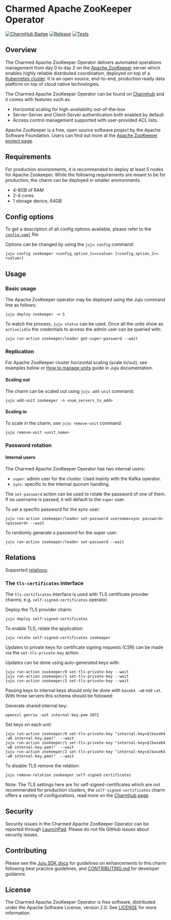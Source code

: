 # Charmed Apache ZooKeeper Operator

[![CharmHub Badge](https://charmhub.io/zookeeper/badge.svg)](https://charmhub.io/zookeeper)
[![Release](https://github.com/canonical/zookeeper-operator/actions/workflows/release.yaml/badge.svg)](https://github.com/canonical/zookeeper-operator/actions/workflows/release.yaml)
[![Tests](https://github.com/canonical/zookeeper-operator/actions/workflows/ci.yaml/badge.svg?branch=main)](https://github.com/canonical/zookeeper-operator/actions/workflows/ci.yaml?query=branch%3Amain)

## Overview

The Charmed Apache ZooKeeper Operator delivers automated operations management from day 0 to day 2 on the 
[Apache ZooKeeper](https://zookeeper.apache.org/) server which enables highly reliable distributed coordination,
deployed on top of a [Kubernetes cluster](https://kubernetes.io/). It is an open source, end-to-end, production
ready data platform on top of cloud native technologies.

The Charmed Apache ZooKeeper Operator can be found on [Charmhub](https://charmhub.io/zookeeper) and it comes with features such as:

- Horizontal scaling for high-availability out-of-the-box
- Server-Server and Client-Server authentication both enabled by default
- Access control management supported with user-provided ACL lists.

Apache ZooKeeper is a free, open source software project by the Apache Software Foundation. Users can find out more at the 
[Apache ZooKeeper project page](https://zookeeper.apache.org/).

## Requirements

For production environments, it is recommended to deploy at least 5 nodes for Apache Zookeeper.
While the following requirements are meant to be for production, the charm can be deployed in smaller environments.

- 4-8GB of RAM
- 2-4 cores
- 1 storage device, 64GB

## Config options

To get a description of all config options available, please refer to the 
[`config.yaml`](https://github.com/canonical/zookeeper-operator/blob/main/config.yaml) file.

Options can be changed by using the `juju config` command:

```shell
juju config zookeeper <config_option_1>=<value> [<config_option_2>=<value>]
```

## Usage

### Basic usage

The Apache ZooKeeper operator may be deployed using the Juju command line as follows:

```shell
juju deploy zookeeper -n 5
```

To watch the process, `juju status` can be used. 
Once all the units show as `active|idle` the credentials to access the admin user can be queried with:

```shell
juju run-action zookeeper/leader get-super-password --wait 
```

### Replication

For Apache ZooKeeper cluster horizontal scaling (scale in/out), see examples below or [How to manage units](https://canonical-juju.readthedocs-hosted.com/en/latest/user/howto/manage-units/) guide in Juju documentation.

#### Scaling out

The charm can be scaled out using `juju add-unit` command:

```shell
juju add-unit zookeeper -n <num_servers_to_add>
```

#### Scaling in

To scale in the charm, use `juju remove-unit` command:

```shell
juju remove-unit <unit_name>
```

### Password rotation

#### Internal users

The Charmed Apache ZooKeeper Operator has two internal users:

- `super`: admin user for the cluster. Used mainly with the Kafka operator.
- `sync`: specific to the internal quorum handling. 

The `set-password` action can be used to rotate the password of one of them. If no username is passed, it will default to the `super` user.

To set a specific password for the sync user:

```shell
juju run-action zookeeper/leader set-password username=sync password=<password> --wait
```

To randomly generate a password for the super user:

```shell
juju run-action zookeeper/leader set-password --wait
```

## Relations

Supported [relations](https://juju.is/docs/olm/relations):

### The `tls-certificates` interface

The `tls-certificates` interface is used with TLS certificate provider charms, e.g. `self-signed-certificates` operator.

Deploy the TLS provider charm:

```shell
juju deploy self-signed-certificates
```

To enable TLS, relate the application:

```shell
juju relate self-signed-certificates zookeeper
```

Updates to private keys for certificate signing requests (CSR) can be made via the `set-tls-private-key` action.

Updates can be done using auto-generated keys with:

```shell
juju run-action zookeeper/0 set-tls-private-key --wait
juju run-action zookeeper/1 set-tls-private-key --wait
juju run-action zookeeper/2 set-tls-private-key --wait
```

Passing keys to internal keys should *only be done with* `base64 -w0` *not* `cat`. With three servers this schema should be followed:

Generate shared internal key:

```shell
openssl genrsa -out internal-key.pem 3072
```

Set keys on each unit:

```shell
juju run-action zookeeper/0 set-tls-private-key "internal-key=$(base64 -w0 internal-key.pem)"  --wait
juju run-action zookeeper/1 set-tls-private-key "internal-key=$(base64 -w0 internal-key.pem)"  --wait
juju run-action zookeeper/2 set-tls-private-key "internal-key=$(base64 -w0 internal-key.pem)"  --wait
```

To disable TLS remove the relation:

```shell
juju remove-relation zookeeper self-signed-certificates
```

Note: The TLS settings here are for self-signed-certificates which are not recommended for production clusters, 
the `self-signed-certificates` charm offers a variety of configurations, read more on the [Charmhub page](https://charmhub.io/self-signed-certificates).

## Security

Security issues in the Charmed Apache ZooKeeper Operator can be reported through 
[LaunchPad](https://wiki.ubuntu.com/DebuggingSecurity#How%20to%20File). 
Please do not file GitHub issues about security issues.

## Contributing

Please see the [Juju SDK docs](https://juju.is/docs/sdk) for guidelines on enhancements to this charm following best practice guidelines, 
and [CONTRIBUTING.md](https://github.com/canonical/zookeeper-operator/blob/main/CONTRIBUTING.md) for developer guidance.

## License

The Charmed Apache ZooKeeper Operator is free software, distributed under the Apache Software License, version 2.0. 
See [LICENSE](https://github.com/canonical/zookeeper-operator/blob/main/LICENSE) for more information.
